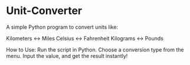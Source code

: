 # Unit-Converter
A simple Python program to convert units like:

Kilometers ↔️ Miles
Celsius ↔️ Fahrenheit
Kilograms ↔️ Pounds

How to Use:
Run the script in Python.
Choose a conversion type from the menu.
Input the value, and get the result instantly!
